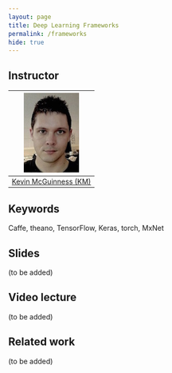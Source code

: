 ```yaml
---
layout: page
title: Deep Learning Frameworks
permalink: /frameworks
hide: true
---
```


## Instructor

| ![Kevin McGuinness][KevinMcGuinness-photo]  |
|:-:|
|  [Kevin McGuinness (KM)](KevinMcGuinness-web)     |

[KevinMcGuinness-web]: https://www.insight-centre.org/users/kevin-mcguinness
[KevinMcGuinness-photo]: img/instructors/KevinMcGuinness.jpg "Kevin McGuinness"

## Keywords

Caffe, theano, TensorFlow, Keras, torch, MxNet

## Slides

(to be added)


## Video lecture

(to be added)


## Related work

(to be added)
